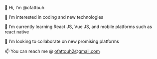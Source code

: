
<!---
ofattouh/ofattouh is a ✨ special ✨ repository because its `README.md` (this file) appears on your GitHub profile.
You can click the Preview link to take a look at your changes.
--->

👋 Hi, I’m @ofattouh

👀 I’m interested in coding and new technologies

🌱 I’m currently learning React JS, Vue JS, and mobile platforms such as react native

💞️ I’m looking to collaborate on new promising platforms

📫 You can reach me @ ofattouh2@gmail.com
